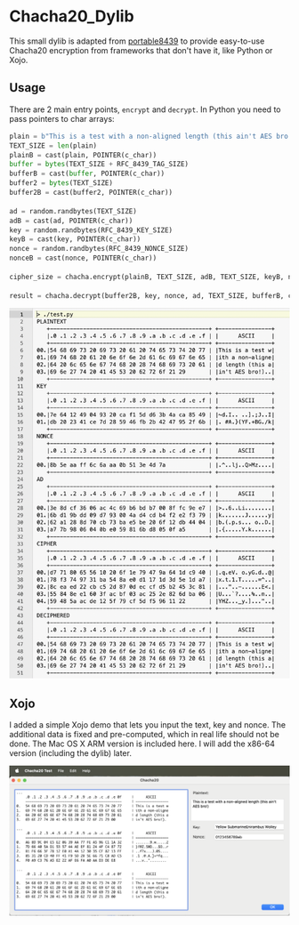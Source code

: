 # Chacha20_Dylib

This small dylib is adapted from [portable8439](https://github.com/DavyLandman/portable8439) to provide easy-to-use 
Chacha20 encryption from frameworks that don't have it, like Python or Xojo.

## Usage

There are 2 main entry points, `encrypt` and `decrypt`. In Python you need to pass pointers to char arrays:

```python
plain = b"This is a test with a non-aligned length (this ain't AES bro!)"
TEXT_SIZE = len(plain)
plainB = cast(plain, POINTER(c_char))
buffer = bytes(TEXT_SIZE + RFC_8439_TAG_SIZE)
bufferB = cast(buffer, POINTER(c_char))
buffer2 = bytes(TEXT_SIZE)
buffer2B = cast(buffer2, POINTER(c_char))

ad = random.randbytes(TEXT_SIZE)
adB = cast(ad, POINTER(c_char))
key = random.randbytes(RFC_8439_KEY_SIZE)
keyB = cast(key, POINTER(c_char))
nonce = random.randbytes(RFC_8439_NONCE_SIZE)
nonceB = cast(nonce, POINTER(c_char))

cipher_size = chacha.encrypt(plainB, TEXT_SIZE, adB, TEXT_SIZE, keyB, nonceB, bufferB)

result = chacha.decrypt(buffer2B, key, nonce, ad, TEXT_SIZE, bufferB, cipher_size)
```

![demo](Assets/Demo.png)

## Xojo

I added a simple Xojo demo that lets you input the text, key and nonce. The additional data is fixed and pre-computed, 
which in real life should not be done. The Mac OS X ARM version is included here. I will add the x86-64 version 
(including the dylib) later.

![demo](Assets/Xojo_Demo.png)

